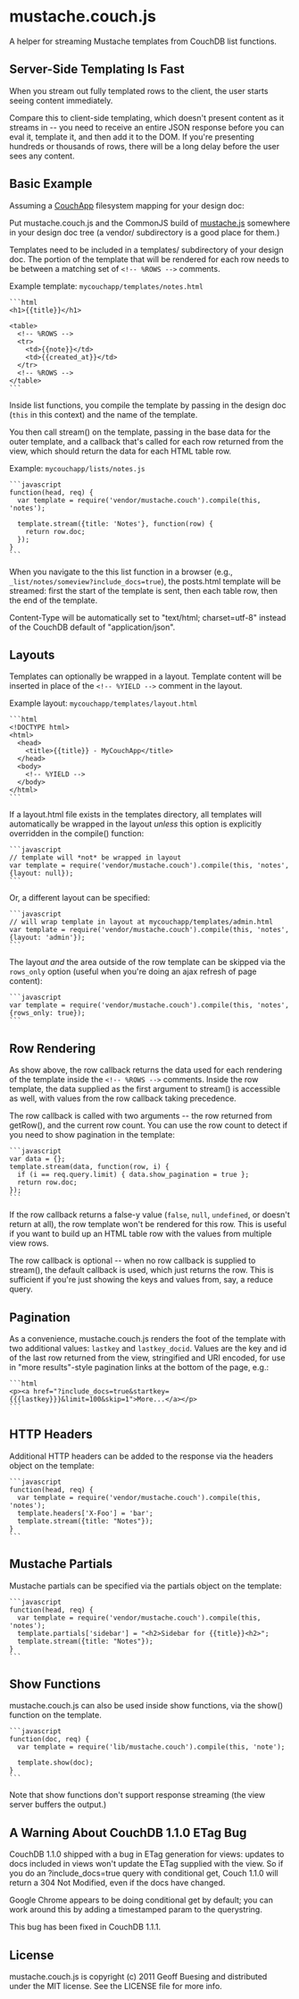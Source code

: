 # mustache.couch.js
A helper for streaming Mustache templates from CouchDB list functions.

## Server-Side Templating Is Fast

When you stream out fully templated rows to the client, the user starts seeing content immediately.

Compare this to client-side templating, which doesn't present content as it streams in -- you need to receive an entire JSON response before you can eval it, template it, and then add it to the DOM. If you're presenting hundreds or thousands of rows, there will be a long delay before the user sees any content.

## Basic Example

Assuming a [CouchApp](http://couchapp.org/) filesystem mapping for your design doc:

Put mustache.couch.js and the CommonJS build of [mustache.js](http://github.com/janl/mustache.js) somewhere in your design doc tree (a vendor/ subdirectory is a good place for them.)

Templates need to be included in a templates/ subdirectory of your design doc. The portion of the template that will be rendered for each row needs to be between a matching set of ```<!-- %ROWS -->``` comments.

Example template: ```mycouchapp/templates/notes.html```

    ```html
    <h1>{{title}}</h1>
    
    <table>
      <!-- %ROWS -->
      <tr>
        <td>{{note}}</td>
        <td>{{created_at}}</td>
      </tr>
      <!-- %ROWS -->
    </table>
    ```

Inside list functions, you compile the template by passing in the design doc (```this``` in this context) and the name of the template. 

You then call stream() on the template, passing in the base data for the outer template, and a callback that's called for each row returned from the view, which should return the data for each HTML table row.

Example: ```mycouchapp/lists/notes.js```

    ```javascript
    function(head, req) {
      var template = require('vendor/mustache.couch').compile(this, 'notes');
  
      template.stream({title: 'Notes'}, function(row) {
        return row.doc;
      });
    }
    ```

When you navigate to the this list function in a browser (e.g., ```_list/notes/someview?include_docs=true```), the posts.html template will be streamed: first the start of the template is sent, then each table row, then the end of the template.

Content-Type will be automatically set to "text/html; charset=utf-8" instead of the CouchDB default of "application/json".

## Layouts

Templates can optionally be wrapped in a layout. Template content will be inserted in place of the ```<!-- %YIELD -->``` comment in the layout.

Example layout: ```mycouchapp/templates/layout.html```

    ```html
    <!DOCTYPE html>
    <html>
      <head>
        <title>{{title}} - MyCouchApp</title>
      </head>
      <body>
        <!-- %YIELD -->
      </body>
    </html>
    ```
    
If a layout.html file exists in the templates directory, all templates will automatically be wrapped in the layout *unless* this option is explicitly overridden in the compile() function:
    
    ```javascript
    // template will *not* be wrapped in layout
    var template = require('vendor/mustache.couch').compile(this, 'notes', {layout: null});
    ```
    
Or, a different layout can be specified:

    ```javascript
    // will wrap template in layout at mycouchapp/templates/admin.html
    var template = require('vendor/mustache.couch').compile(this, 'notes', {layout: 'admin'});
    ```
    
The layout *and* the area outside of the row template can be skipped via the ```rows_only``` option (useful when you're doing an ajax refresh of page content):

    ```javascript
    var template = require('vendor/mustache.couch').compile(this, 'notes', {rows_only: true});
    ```

## Row Rendering

As show above, the row callback returns the data used for each rendering of the template inside the ```<!-- %ROWS -->``` comments. Inside the row template, the data supplied as the first argument to stream() is accessible as well, with values from the row callback taking precedence.

The row callback is called with two arguments -- the row returned from getRow(), and the current row count. You can use the row count to detect if you need to show pagination in the template:

    ```javascript
    var data = {};
    template.stream(data, function(row, i) {
      if (i == req.query.limit) { data.show_pagination = true };
      return row.doc;
    });
    ```

If the row callback returns a false-y value (```false```, ```null```, ```undefined```, or doesn't return at all), the row template won't be rendered for this row. This is useful if you want to build up an HTML table row with the values from multiple view rows.

The row callback is optional -- when no row callback is supplied to stream(), the default callback is used, which just returns the row. This is sufficient if you're just showing the keys and values from, say, a reduce query.

## Pagination

As a convenience, mustache.couch.js renders the foot of the template with two additional values: ```lastkey``` and ```lastkey_docid```. Values are the key and id of the last row returned from the view, stringified and URI encoded, for use in "more results"-style pagination links at the bottom of the page, e.g.:
    
    ```html
    <p><a href="?include_docs=true&startkey={{{lastkey}}}&limit=100&skip=1">More...</a></p>
    ```

## HTTP Headers

Additional HTTP headers can be added to the response via the headers object on the template:

    ```javascript
    function(head, req) {
      var template = require('vendor/mustache.couch').compile(this, 'notes');
      template.headers['X-Foo'] = 'bar';
      template.stream({title: "Notes"});
    }
    ```

## Mustache Partials

Mustache partials can be specified via the partials object on the template:

    ```javascript
    function(head, req) {
      var template = require('vendor/mustache.couch').compile(this, 'notes');
      template.partials['sidebar'] = "<h2>Sidebar for {{title}}<h2>";
      template.stream({title: "Notes"});
    }
    ```

## Show Functions

mustache.couch.js can also be used inside show functions, via the show() function on the template.

    ```javascript
    function(doc, req) {
      var template = require('lib/mustache.couch').compile(this, 'note');
  
      template.show(doc);
    }
    ```

Note that show functions don't support response streaming (the view server buffers the output.)

## A Warning About CouchDB 1.1.0 ETag Bug

CouchDB 1.1.0 shipped with a bug in ETag generation for views: updates to docs included in views won't update the ETag supplied with the view. So if you do an ?include_docs=true query with conditional get, Couch 1.1.0 will return a 304 Not Modified, even if the docs have changed.

Google Chrome appears to be doing conditional get by default; you can work around this by adding a timestamped param to the querystring.

This bug has been fixed in CouchDB 1.1.1.

## License

mustache.couch.js is copyright (c) 2011 Geoff Buesing and distributed under the MIT license. See the LICENSE file for more info.